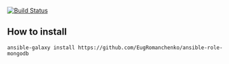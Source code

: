 [![Build Status](https://travis-ci.org/EugRomanchenko/ansible-role-mongodb.svg?branch=master)](https://travis-ci.org/EugRomanchenko/ansible-role-mongodb)
## How to install
`ansible-galaxy install https://github.com/EugRomanchenko/ansible-role-mongodb`
